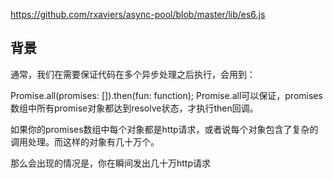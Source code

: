 https://github.com/rxaviers/async-pool/blob/master/lib/es6.js

## 背景
通常，我们在需要保证代码在多个异步处理之后执行，会用到：

Promise.all(promises: []).then(fun: function);
Promise.all可以保证，promises数组中所有promise对象都达到resolve状态，才执行then回调。

如果你的promises数组中每个对象都是http请求，或者说每个对象包含了复杂的调用处理。而这样的对象有几十万个。

那么会出现的情况是，你在瞬间发出几十万http请求




